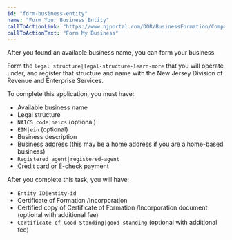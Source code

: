 ```yaml
---
id: "form-business-entity"
name: "Form Your Business Entity"
callToActionLink: "https://www.njportal.com/DOR/BusinessFormation/CompanyInformation/BusinessName"
callToActionText: "Form My Business"
---
```

After you found an available business name, you can form your business.

Form the `legal structure|legal-structure-learn-more` that you will operate under, and register that structure and name with the New Jersey Division of Revenue and Enterprise Services.
        
To complete this application, you must have:
- Available business name
- Legal structure
- `NAICS code|naics` (optional)
- `EIN|ein` (optional)
- Business description
- Business address (this may be a home address if you are a home-based business)
- `Registered agent|registered-agent`
- Credit card or E-check payment

After you complete this task, you will have:
- `Entity ID|entity-id`
- Certificate of Formation /Incorporation
- Certified copy of Certificate of Formation /Incorporation document (optional with additional fee)
- `Certificate of Good Standing|good-standing` (optional with additional fee) 
